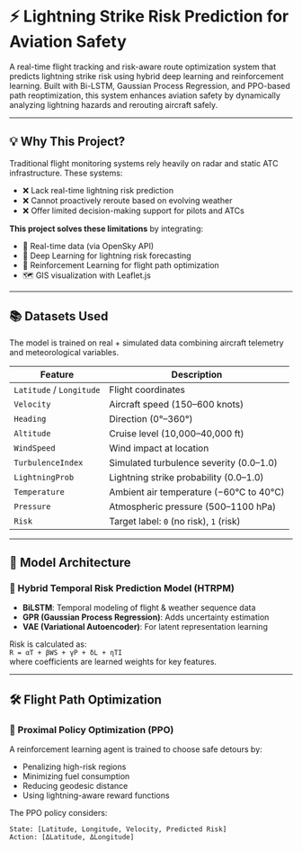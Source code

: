 # ⚡ Lightning Strike Risk Prediction for Aviation Safety

A real-time flight tracking and risk-aware route optimization system that predicts lightning strike risk using hybrid deep learning and reinforcement learning. Built with Bi-LSTM, Gaussian Process Regression, and PPO-based path reoptimization, this system enhances aviation safety by dynamically analyzing lightning hazards and rerouting aircraft safely.

---

## 💡 Why This Project?

Traditional flight monitoring systems rely heavily on radar and static ATC infrastructure. These systems:
- ❌ Lack real-time lightning risk prediction
- ❌ Cannot proactively reroute based on evolving weather
- ❌ Offer limited decision-making support for pilots and ATCs

**This project solves these limitations** by integrating:
- 🔁 Real-time data (via OpenSky API)
- 🧠 Deep Learning for lightning risk forecasting
- 🧭 Reinforcement Learning for flight path optimization
- 🗺️ GIS visualization with Leaflet.js

---

## 📚 Datasets Used

The model is trained on real + simulated data combining aircraft telemetry and meteorological variables.

| Feature | Description |
|--------|-------------|
| `Latitude` / `Longitude` | Flight coordinates |
| `Velocity` | Aircraft speed (150–600 knots) |
| `Heading` | Direction (0°–360°) |
| `Altitude` | Cruise level (10,000–40,000 ft) |
| `WindSpeed` | Wind impact at location |
| `TurbulenceIndex` | Simulated turbulence severity (0.0–1.0) |
| `LightningProb` | Lightning strike probability (0.0–1.0) |
| `Temperature` | Ambient air temperature (−60°C to 40°C) |
| `Pressure` | Atmospheric pressure (500–1100 hPa) |
| `Risk` | Target label: `0` (no risk), `1` (risk) |

---

## 🧠 Model Architecture

### 🔗 Hybrid Temporal Risk Prediction Model (HTRPM)
- **BiLSTM**: Temporal modeling of flight & weather sequence data
- **GPR (Gaussian Process Regression)**: Adds uncertainty estimation
- **VAE (Variational Autoencoder)**: For latent representation learning

Risk is calculated as:  
`R = αT + βWS + γP + δL + ηTI`  
where coefficients are learned weights for key features.

---

## 🛠️ Flight Path Optimization

### 🔄 Proximal Policy Optimization (PPO)
A reinforcement learning agent is trained to choose safe detours by:
- Penalizing high-risk regions
- Minimizing fuel consumption
- Reducing geodesic distance
- Using lightning-aware reward functions

The PPO policy considers:
```text
State: [Latitude, Longitude, Velocity, Predicted Risk]
Action: [ΔLatitude, ΔLongitude]
